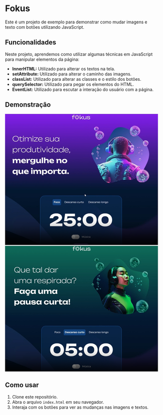 # Fokus

Este é um projeto de exemplo para demonstrar como mudar imagens e texto com botões utilizando JavaScript.

## Funcionalidades

Neste projeto, aprendemos como utilizar algumas técnicas em JavaScript para manipular elementos da página:

- **InnerHTML:** Utilizado para alterar os textos na tela.
- **setAttribute:** Utilizado para alterar o caminho das imagens.
- **classList:** Utilizado para alterar as classes e o estilo dos botões.
- **querySelector:** Utilizado para pegar os elementos do HTML.
- **EventList:** Utilizado para escutar a interação do usuário com a página.

## Demonstração

![Imagem 1](/screens/foco1.png)
![Imagem 2](/screens/foco2.png)

## Como usar

1. Clone este repositório.
2. Abra o arquivo `index.html` em seu navegador.
3. Interaja com os botões para ver as mudanças nas imagens e textos.


